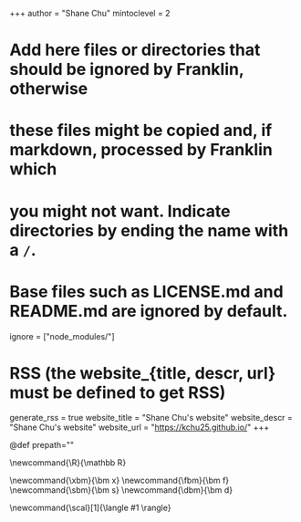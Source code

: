 <!--
Add here global page variables to use throughout your website.
-->
+++
author = "Shane Chu"
mintoclevel = 2

# Add here files or directories that should be ignored by Franklin, otherwise
# these files might be copied and, if markdown, processed by Franklin which
# you might not want. Indicate directories by ending the name with a `/`.
# Base files such as LICENSE.md and README.md are ignored by default.
ignore = ["node_modules/"]

# RSS (the website_{title, descr, url} must be defined to get RSS)
generate_rss = true
website_title = "Shane Chu's website"
website_descr = "Shane Chu's website"
website_url   = "https://kchu25.github.io/"
+++

@def prepath=""
<!-- @def div_content = "container" -->

<!--
Add here global latex commands to use throughout your pages.
-->
\newcommand{\R}{\mathbb R}

\newcommand{\xbm}{\bm x}
\newcommand{\fbm}{\bm f}
\newcommand{\sbm}{\bm s}
\newcommand{\dbm}{\bm d}

\newcommand{\scal}[1]{\langle #1 \rangle}

